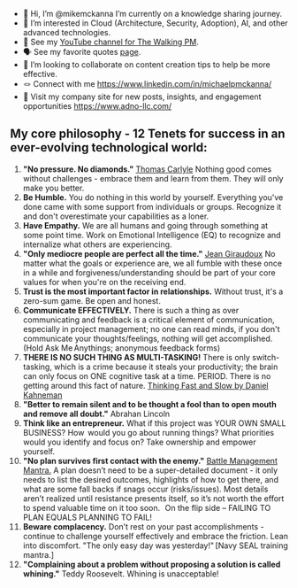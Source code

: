 - 🌱 Hi, I’m @mikemckanna I’m currently on a knowledge sharing journey.
- 👀 I’m interested in Cloud (Architecture, Security, Adoption), AI, and other advanced technologies.
- 🎥 See my [YouTube channel for The Walking PM](http://www.youtube.com/@TheWalkingPM).
- 🗣️ See my favorite quotes [page](https://github.com/mikemckanna/mikemckanna/blob/main/Quotes.md).
- 💞️ I’m looking to collaborate on content creation tips to help be more effective. 
- 🪢 Connect with me https://www.linkedin.com/in/michaelpmckanna/
- 🏢 Visit my company site for new posts, insights, and engagement opportunities https://www.adno-llc.com/

## My core philosophy - 12 Tenets for success in an ever-evolving technological world:
1. **"No pressure. No diamonds."** [Thomas Carlyle](https://en.wikipedia.org/wiki/Thomas_Carlyle) Nothing good comes without challenges - embrace them and learn from them. They will only make you better.  
2. **Be Humble.** You do nothing in this world by yourself. Everything you've done came with some support from individuals or groups. Recognize it and don't overestimate your capabilities as a loner. 
3. **Have Empathy.** We are all humans and going through something at some point time. Work on Emotional Intelligence (EQ) to recognize and internalize what others are experiencing.  
4. **"Only mediocre people are perfect all the time."** [Jean Giraudoux](https://en.wikipedia.org/wiki/Jean_Giraudoux) No matter what the goals or experience are, we all fumble with these once in a while and forgiveness/understanding should be part of your core values for when you're on the receiving end.  
5. **Trust is the most important factor in relationships.** Without trust,  it's a zero-sum game. Be open and honest. 
6. **Communicate EFFECTIVELY.** There is such a thing as over communicating and feedback is a critical element of communication, especially in project management; no one can read minds, if you don't communicate your thoughts/feelings, nothing will get accomplished. (Hold Ask Me Anythings; anonymous feedback forms) 
7. **THERE IS NO SUCH THING AS MULTI-TASKING!** There is only switch-tasking, which is a crime because it steals your productivity; the brain can only focus on ONE cognitive task at a time. PERIOD. There is no getting around this fact of nature. [Thinking Fast and Slow by Daniel Kahneman](https://en.wikipedia.org/wiki/Thinking,_Fast_and_Slow)
8. **"Better to remain silent and to be thought a fool than to open mouth and remove all doubt."** Abrahan Lincoln  
9. **Think like an entrepreneur.** What if this project was YOUR OWN SMALL BUSINESS? How  would you go about running things? What priorities would you identify and focus on? Take ownership and empower yourself.  
10. **"No plan survives first contact with the enemy."** [Battle Management Mantra.](https://www.google.com/search?q=no+plan+survives+first+contact+with+the+enemy&oq=no+plan+sur&gs_lcrp=EgZjaHJvbWUqBwgAEAAYgAQyBwgAEAAYgAQyBwgBEAAYgAQyBggCEEUYOTIHCAMQABiABDIHCAQQABiABDIHCAUQABiABDIHCAYQABiABDIGCAcQRRg80gEIMjk1MWowajSoAgCwAgA&sourceid=chrome&ie=UTF-8) A plan doesn’t need to be a super-detailed document - it only needs to list the desired outcomes, highlights of how to get there, and what are some fall backs if snags occur (risks/issues). Most details aren’t realized until resistance presents itself, so it’s not worth the effort to spend valuable time on it too soon.   On the flip side – FAILING TO PLAN EQUALS PLANNING TO FAIL! 
11. **Beware complacency.** Don’t rest on your past accomplishments - continue to challenge yourself effectively and embrace the friction. Lean into discomfort. "The only easy day was yesterday!" [Navy SEAL training mantra.] 
12. **"Complaining about a problem without proposing a solution is called whining."** Teddy Roosevelt. Whining is unacceptable!
    
<!---
mikemckanna/mikemckanna is a ✨ special ✨ repository because its `README.md` (this file) appears on your GitHub profile.
You can click the Preview link to take a look at your changes.
--->
